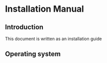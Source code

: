 # Installation Manual


## Introduction
This document is written as an installation guide


## Operating system
